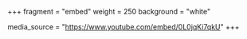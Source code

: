 +++
fragment = "embed"
weight = 250
background = "white"

media_source = "https://www.youtube.com/embed/0L0jqKi7qkU"
+++
